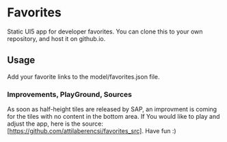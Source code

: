 # Favorites

Static UI5 app for developer favorites. You can clone this to your own repository, and host it on github.io.

## Usage

Add your favorite links to the model/favorites.json file.

### Improvements, PlayGround, Sources
As soon as half-height tiles are released by SAP, an improvment is coming for the tiles with no content in the bottom area.
If You would like to play and adjust the app, here is the source: [https://github.com/attilaberencsi/favorites_src]. 
Have fun :)
